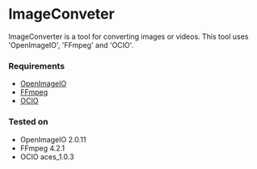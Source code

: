 # ImageConveter

ImageConverter is a tool for converting images or videos.
This tool uses 'OpenImageIO', 'FFmpeg' and 'OCIO'.

### Requirements
* [OpenImageIO](https://github.com/OpenImageIO)
* [FFmpeg](https://github.com/FFmpeg/FFmpeg)
* [OCIO](https://github.com/AcademySoftwareFoundation/OpenColorIO)

### Tested on
* OpenImageIO 2.0.11
* FFmpeg 4.2.1
* OCIO aces_1.0.3
